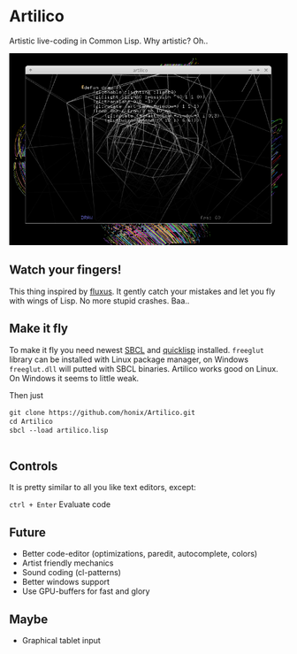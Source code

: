 # Artilico
Artistic live-coding in Common Lisp. Why artistic? Oh..

![artilico](/artilico-shot.png)

## Watch your fingers!
This thing inspired by [fluxus](https://en.wikipedia.org/wiki/Fluxus_(programming_environment)). It gently catch your mistakes and let you fly with wings of Lisp. No more stupid crashes. Baa..

## Make it fly
To make it fly you need newest [SBCL](http://www.sbcl.org/platform-table.html) and [quicklisp](https://www.quicklisp.org/beta/) installed. ```freeglut``` library can be installed with Linux package manager, on Windows ```freeglut.dll``` will putted with SBCL binaries. Artilico works good on Linux. On Windows it seems to little weak.

Then just

```
git clone https://github.com/honix/Artilico.git
cd Artilico
sbcl --load artilico.lisp
 
```

## Controls
It is pretty similar to all you like text editors, except:

```ctrl + Enter``` Evaluate code

## Future
* Better code-editor (optimizations, paredit, autocomplete, colors)
* Artist friendly mechanics
* Sound coding (cl-patterns)
* Better windows support
* Use GPU-buffers for fast and glory

## Maybe
* Graphical tablet input
